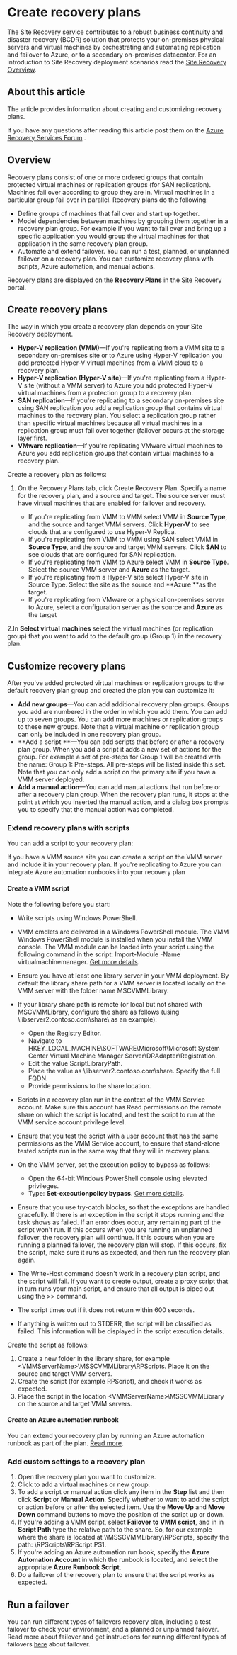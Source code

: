 <properties
	pageTitle="Create recovery plans | Windows Azure" 
	description="Azure Site Recovery coordinates the replication, failover and recovery of virtual machines located on on-premises servers to Azure or a secondary datacenter." 
	services="site-recovery" 
	documentationCenter="" 
	authors="rayne-wiselman" 
	manager="jwhit" 
	editor=""/>

<tags
	ms.service="site-recovery"
	ms.date="12/14/2015"
	wacn.date=""/>

# Create recovery plans

The Site Recovery service contributes to a robust business continuity and disaster recovery (BCDR) solution that protects your on-premises physical servers and virtual machines by orchestrating and automating replication and failover to Azure, or to a secondary on-premises datacenter. For an introduction to Site Recovery deployment scenarios read the [Site Recovery Overview](/documentation/articles/site-recovery-overview).

## About this article

The article provides information about creating and customizing recovery plans. 

If you have any questions after reading this article post them on the [Azure Recovery Services <!-- deleted by customization Forum](https://social.msdn.microsoft.com/forums/azure/home?forum=hypervrecovmgr) --><!-- keep by customization: begin --> Forum](https://social.msdn.microsoft.com/Forums/zh-CN/home?forum=hypervrecovmgr) <!-- keep by customization: end -->.

## Overview

Recovery plans consist of one or more ordered groups that contain protected virtual machines or replication groups (for SAN replication). Machines fail over according to group they are in. Virtual machines in a particular group fail over in parallel. Recovery plans do the following:

- Define groups of machines that fail over and start up together.
- Model dependencies between machines by grouping them together in a recovery plan group. For example if you want to fail over and bring up a specific application you would group the virtual machines for that application in the same recovery plan group.
- Automate and extend failover. You can run a test, planned, or unplanned failover on a recovery plan. You can customize recovery plans with scripts, Azure automation, and manual actions.

Recovery plans are displayed on the **Recovery Plans** in the Site Recovery portal.


## Create recovery plans

The way in which you create a recovery plan depends on your Site Recovery deployment.

- **Hyper-V replication (VMM)**—If you're replicating from a VMM site to a secondary on-premises site or to Azure using Hyper-V replication you add protected Hyper-V virtual machines from a VMM cloud to a recovery plan.
- **Hyper-V replication (Hyper-V site)**—If you're replicating from a Hyper-V site (without a VMM server) to Azure you add protected Hyper-V virtual machines from a protection group to a recovery plan.
- **SAN replication**—If you're replicating to a secondary on-premises site using SAN replication you add a replication group that contains virtual machines to the recovery plan. You select a replication group rather than specific virtual machines because all virtual machines in a replication group must fail over together (failover occurs at the storage layer first.
- **VMware replication**—If you're replicating VMware virtual machines to Azure you add replication groups that contain virtual machines to a recovery plan.

Create a recovery plan as follows:

1. On the Recovery Plans tab, click Create Recovery Plan.
Specify a name for the recovery plan, and a source and target. The source server must have virtual machines that are enabled for failover and recovery.

	- If you're replicating from VMM to VMM select VMM in **Source Type**, and the source and target VMM servers. Click **Hyper-V** to see clouds that are configured to use Hyper-V Replica. 
	- If you're replicating from VMM to VMM using SAN select VMM in **Source Type**, and the source and target VMM servers. Click **SAN** to see clouds that are configured for SAN replication.
	- If you're replicating from VMM to Azure select VMM in **Source Type**.  Select the source VMM server and **Azure** as the target.
	- If you're replicating from a Hyper-V site select Hyper-V site in Source Type. Select the site as the source and **Azure **as the target.
	- If you're replicating from VMware or a physical on-premises server to Azure, select a configuration server as the source and **Azure** as the target

2.In **Select virtual machines** select the virtual machines (or replication group) that you want to add to the default group (Group 1) in the recovery plan.

## Customize recovery plans

After you've added protected virtual machines or replication groups to the default recovery plan group and created the plan you can customize it:

- **Add new groups**—You can add additional recovery plan groups. Groups you add are numbered in the order in which you add them. You can add up to seven groups. You can add more machines or replication groups to these new groups. Note that a virtual machine or replication group can only be included in one recovery plan group.
- **Add a script **—You can add scripts that before or after a recovery plan group. When you add a script it adds a new set of actions for the group. For example a set of pre-steps for Group 1 will be created with the name: Group 1: Pre-steps. All pre-steps will be listed inside this set. Note that you can only add a script on the primary site if you have a VMM server deployed.
- **Add a manual action**—You can add manual actions that run before or after a recovery plan group. When the recovery plan runs, it stops at the point at which you inserted the manual action, and a dialog box prompts you to specify that the manual action was completed.

### Extend recovery plans with scripts

You can add a script to your recovery plan:

If you have a VMM source site you can create a script on the VMM server and include it in your recovery plan.
If you're replicating to Azure you can integrate Azure automation runbooks into your recovery plan

#### Create a VMM script

Note the following before you start:

- Write scripts using Windows PowerShell.
- VMM cmdlets are delivered in a Windows PowerShell module. The VMM Windows PowerShell module is installed when you install the VMM console. The VMM module can be loaded into your script using the following command in the script: Import-Module -Name virtualmachinemanager. [Get more details](hhttps://technet.microsoft.com/zh-cn/library/hh875013.aspx).
- Ensure you have at least one library server in your VMM deployment. By default the library share path for a VMM server is located locally on the VMM server with the folder name MSCVMMLibrary.
- If your library share path is remote (or local but not shared with MSCVMMLibrary, configure the share as follows (using \\libserver2.contoso.com\share\ as an example):
	- Open the Registry Editor.
	- Navigate to HKEY_LOCAL_MACHINE\SOFTWARE\Microsoft\Microsoft System Center Virtual Machine Manager Server\DRAdapter\Registration.
	- Edit the value ScriptLibraryPath.
	- Place the value as \\libserver2.contoso.com\share\. Specify the full FQDN.
	- Provide permissions to the share location.

- Scripts in a recovery plan run in the context of the VMM Service account. Make sure this account has Read permissions on the remote share on which the script is located, and test the script to run at the VMM service account privilege level.
- 	Ensure that you test the script with a user account that has the same permissions as the VMM Service account, to ensure that stand-alone tested scripts run in the same way that they will in recovery plans.
- 	On the VMM server, set the execution policy to bypass as follows:
	- Open the 64-bit Windows PowerShell console using elevated privileges.
	- Type: **Set-executionpolicy bypass**. [Get more details](https://technet.microsoft.com/zh-cn/library/ee176961.aspx).
- Ensure that you use try-catch blocks, so that the exceptions are handled gracefully. If there is an exception in the script it stops running and the task shows as failed.  If an error does occur, any remaining part of the script won't run. If this occurs when you are running an unplanned failover, the recovery plan will continue. If this occurs when you are running a planned failover, the recovery plan will stop. If this occurs, fix the script, make sure it runs as expected, and then run the recovery plan again.
- The Write-Host command doesn't work in a recovery plan script, and the script will fail. If you want to create output, create a proxy script that in turn runs your main script, and ensure that all output is piped out using the >> command.
- The script times out if it does not return within 600 seconds.
- If anything is written out to STDERR, the script will be classified as failed. This information will be displayed in the script execution details.

Create the script as follows:

1. Create a new folder in the library share, for example \<VMMServerName>\MSSCVMMLibrary\RPScripts. Place it on the source and target VMM servers.
2. Create the script (for example RPScript), and check it works as expected.
3. Place the script in the location \<VMMServerName>\MSSCVMMLibrary on the source and target VMM servers.

#### Create an Azure automation runbook

You can extend your recovery plan by running an Azure automation runbook as part of the plan. [Read more](/documentation/articles/site-recovery-runbook-automation).


### Add custom settings to a recovery plan

1. Open the recovery plan you want to customize.
2. Click to add a virtual machines or new group.
3. To add a script or manual action click any item in the **Step** list and then click **Script** or **Manual Action**. Specify whether to want to add the script or action before or after the selected item. Use the **Move Up** and **Move Down** command buttons to move the position of the script up or down.
4. If you're adding a VMM script, select **Failover to VMM script**, and in in **Script Path** type the relative path to the share. So, for our example where the share is located at \\<VMMServerName>\MSSCVMMLibrary\RPScripts, specify the path: \RPScripts\RPScript.PS1.
5. If you're adding an Azure automation run book, specify the **Azure Automation Account** in which the runbook is located, and select the appropriate **Azure Runbook Script**.
5. Do a failover of the recovery plan to ensure that the script works as expected.


## Run a failover

You can run different types of failovers recovery plan, including a test failover to check your environment, and a planned or unplanned failover. Read more about failover and get instructions for running different types of failovers [here](/documentation/articles/site-recovery-failover) about failover.


 